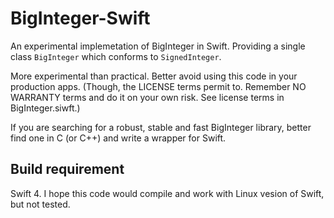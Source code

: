 # BigInteger-Swift

An experimental implemetation of BigInteger in Swift. Providing a single class `BigInteger` which conforms to `SignedInteger`.

More experimental than practical. Better avoid using this code in your production apps.
(Though, the LICENSE terms permit to. Remember NO WARRANTY terms and do it on your own risk.
See license terms in BigInteger.siwft.)

If you are searching for a robust, stable and fast BigInteger library, better find one in C (or C++) and write a wrapper for Swift.

## Build requirement

Swift 4. I hope this code would compile and work with Linux vesion of Swift, but not tested.
